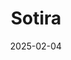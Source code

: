 ---  
layout: startup_page  
title: "Sotira"  
id: "sotira.co"  
permalink: "/sotirasotira.co02042025/"  
website: "https://www.sotira.co/"  
funding_round: "Pre-Seed"  
funding_amount: "$2M"  
investors: "Unusual Ventures, Night Capital, K5 Global, Ritual Capital"  
about: "Sotira is an AI-powered platform that helps companies offload and monetize surplus inventory. It connects brands with verified buyers to facilitate the sale of excess goods, automating compliance and logistics. Sotira's unique value proposition lies in its ability to streamline the process of surplus inventory management, benefiting both suppliers and buyers while promoting sustainable practices."  
markets: "E-commerce, Logistics, AI, B2B, E-Commerce, FinTech, Logistics, Price Comparison, Retail, SaaS, Software, Supply Chain Management"  
hq: "San Francisco, California, United States"  
founded_year: "2022"  
linkedin: "https://www.linkedin.com/company/sotira-app"  
twitter: "https://twitter.com/Sotira_app"  
instagram: ""  
facebook: ""  
crunchbase: "https://www.crunchbase.com/organization/sotira"  
pitchbook: ""  

date_display: "04-Feb-2025"  
date: "2025-02-04"

# SEO Optimization  
meta_title: "Sotira - Pre-Seed Funding ($2M)"  
meta_description: "Sotira, Sotira is an AI-powered platform that helps companies offload and monetize surplus inventory. It connects brands with verified buyers to facilitate th..."  
meta_keywords: "Sotira, E-commerce, Logistics, AI, B2B, E-Commerce, FinTech, Logistics, Price Comparison, Retail, SaaS, Software, Supply Chain Management, Pre-Seed funding"  
canonical_url: "https://startup.projectstartups.com/sotirasotira.co02042025/"  
---